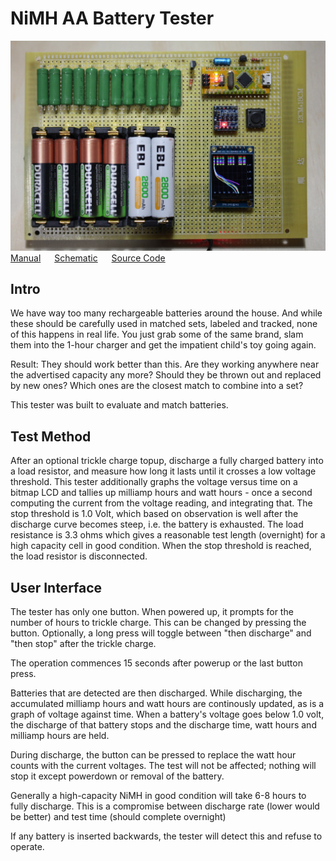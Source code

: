 # NiMH AA Battery Tester
![Photo of the tester](doc/pix/main_photo.jpg)
[Manual](doc/manual.md) &emsp; [Schematic](schematic/battery-tester.pdf) &emsp; [Source Code](src/battery-tester.ino)
## Intro
We have way too many rechargeable batteries around the house.  And while these should be carefully used in matched sets, labeled and tracked, none of this happens in real life.  You just grab some of the same brand, slam them into the 1-hour charger and get the impatient child's toy going again.

Result: They should work better than this.  Are they working anywhere near the advertised capacity any more?  Should they be thrown out and replaced by new ones?  Which ones are the closest match to combine into a set?

This tester was built to evaluate and match batteries.
## Test Method
After an optional trickle charge topup, discharge a fully charged battery into a load resistor, and measure how long it lasts until it crosses a low voltage threshold.  This tester additionally graphs the voltage versus time on a bitmap LCD and tallies up milliamp hours and watt hours - once a second computing the current from the voltage reading, and integrating that.  The stop threshold is 1.0 Volt, which based on observation is well after the discharge curve becomes steep, i.e. the battery is exhausted.  The load resistance is 3.3 ohms which gives a reasonable test length (overnight) for a high capacity cell in good condition.  When the stop threshold is reached, the load resistor is disconnected.

## User Interface
The tester has only one button.  When powered up, it prompts for the number of hours to trickle charge.  This can be changed by pressing the button.  Optionally, a long press will toggle between "then discharge" and "then stop" after the trickle charge.

The operation commences 15 seconds after powerup or the last button press.

Batteries that are detected are then discharged.  While discharging, the accumulated milliamp hours and watt hours are continously updated, as is a graph of voltage against time.  When a battery's voltage goes below 1.0 volt, the discharge of that battery stops and the discharge time, watt hours and milliamp hours are held.

During discharge, the button can be pressed to replace the watt hour counts with the current voltages.  The test will not be affected; nothing will stop it except powerdown or removal of the battery.

Generally a high-capacity NiMH in good condition will take 6-8 hours to fully discharge.  This is a compromise between discharge rate (lower would be better) and test time (should complete overnight)

If any battery is inserted backwards, the tester will detect this and refuse to operate.
